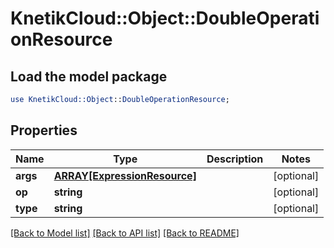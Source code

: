 # KnetikCloud::Object::DoubleOperationResource

## Load the model package
```perl
use KnetikCloud::Object::DoubleOperationResource;
```

## Properties
Name | Type | Description | Notes
------------ | ------------- | ------------- | -------------
**args** | [**ARRAY[ExpressionResource]**](ExpressionResource.md) |  | [optional] 
**op** | **string** |  | [optional] 
**type** | **string** |  | [optional] 

[[Back to Model list]](../README.md#documentation-for-models) [[Back to API list]](../README.md#documentation-for-api-endpoints) [[Back to README]](../README.md)



